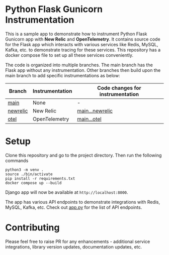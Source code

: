 # Python Flask Gunicorn Instrumentation

This is a sample app to demonstrate how to instrument Python Flask Gunicorn app with **New Relic** and **OpenTelemetry**. It contains source code for the Flask app which interacts with various services like Redis, MySQL, Kafka, etc. to demonstrate tracing for these services. This repository has a docker compose file to set up all these services conveniently.

The code is organized into multiple branches. The main branch has the Flask app without any instrumentation. Other branches then build upon the main branch to add specific instrumentations as below:

| Branch                                                                                         | Instrumentation | Code changes for instrumentation                                                                                |
| ---------------------------------------------------------------------------------------------- | --------------- | --------------------------------------------------------------------------------------------------------------- |
| [main](https://github.com/cubeapm/sample_app_python_flask_gunicorn/tree/main)         | None            | -                                                                                                               |
| [newrelic](https://github.com/cubeapm/sample_app_python_flask_gunicorn/tree/newrelic) | New Relic       | [main...newrelic](https://github.com/cubeapm/sample_app_python_flask_gunicorn/compare/main...newrelic) |
| [otel](https://github.com/cubeapm/sample_app_python_flask_gunicorn/tree/otel)         | OpenTelemetry   | [main...otel](https://github.com/cubeapm/sample_app_python_flask_gunicorn/compare/main...otel)         |

# Setup

Clone this repository and go to the project directory. Then run the following commands

```
python3 -m venv .
source ./bin/activate
pip install -r requirements.txt
docker compose up --build
```

Django app will now be available at `http://localhost:8000`.

The app has various API endpoints to demonstrate integrations with Redis, MySQL, Kafka, etc. Check out [app.py](app.py) for the list of API endpoints.

# Contributing

Please feel free to raise PR for any enhancements - additional service integrations, library version updates, documentation updates, etc.
